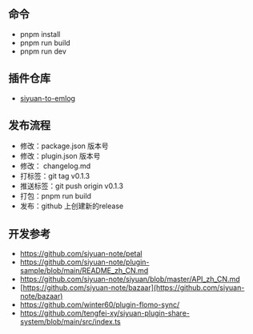 ## 命令

- pnpm install
- pnpm run build
- pnpm run dev

## 插件仓库

* [siyuan-to-emlog](https://github.com/emlog/siyuan-to-emlog)


## 发布流程

* 修改：package.json 版本号
* 修改：plugin.json 版本号
* 修改： changelog.md
* 打标签：git tag v0.1.3
* 推送标签：git push origin v0.1.3
* 打包：pnpm run build
* 发布：github 上创建新的release


## 开发参考

* https://github.com/siyuan-note/petal
* https://github.com/siyuan-note/plugin-sample/blob/main/README_zh_CN.md
* https://github.com/siyuan-note/siyuan/blob/master/API_zh_CN.md
* [https://github.com/siyuan-note/bazaar](https://github.com/siyuan-note/bazaar)
* https://github.com/winter60/plugin-flomo-sync/
* https://github.com/tengfei-xy/siyuan-plugin-share-system/blob/main/src/index.ts